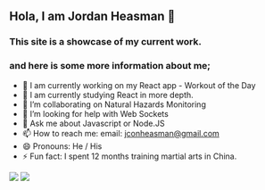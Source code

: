 ## Hola, I am Jordan Heasman 👋

### This site is a showcase of my current work.

### and here is some more information about me;

- 🔭 I am currently working on my React app - Workout of the Day
- 🌱 I am currently studying React in more depth.
- 👯 I’m collaborating on Natural Hazards Monitoring
- 🤔 I’m looking for help with Web Sockets
- 💬 Ask me about Javascript or Node.JS
- 📫 How to reach me: email: jconheasman@gmail.com
- 😄 Pronouns: He / His
- ⚡ Fun fact: I spent 12 months training martial arts in China.

<img src="https://github-readme-stats.vercel.app/api?username=JCON3DEV&theme=cobalt">
<img src="https://github-readme-stats.vercel.app/api/top-langs/?username=JCON3DEV&layout=compact&theme=cobalt&hide=TSQL">
